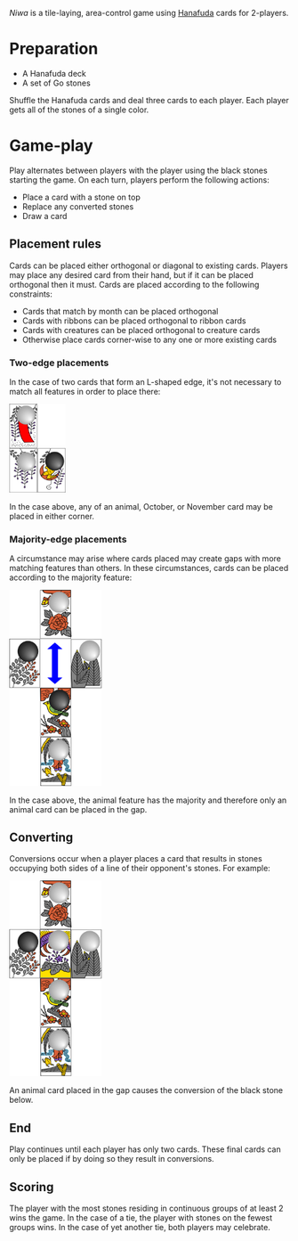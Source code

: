 *Niwa* is a tile-laying, area-control game using [Hanafuda](http://www.pagat.com/class/flower.html) cards for 2-players.

Preparation
===========

 * A Hanafuda deck
 * A set of Go stones

Shuffle the Hanafuda cards and deal three cards to each player.  Each player gets all of the stones of a single color.

Game-play
========

Play alternates between players with the player using the black stones starting the game.  On each turn, players perform the following actions:

 * Place a card with a stone on top
 * Replace any converted stones
 * Draw a card

Placement rules
----------------

Cards can be placed either orthogonal or diagonal to existing cards. Players may place any desired card from their hand, but if it can be placed orthogonal then it must.  Cards are placed according to the following constraints:

* Cards that match by month can be placed orthogonal
* Cards with ribbons can be placed orthogonal to ribbon cards
* Cards with creatures can be placed orthogonal to creature cards
* Otherwise place cards corner-wise to any one or more existing cards

### Two-edge placements

In the case of two cards that form an L-shaped edge, it's not necessary to match all features in order to place there:

<img src="https://raw.githubusercontent.com/fogus/spiel/master/brettspiel/niwa/graphics/corner-placement.png" width="20%" height="20%">

In the case above, any of an animal, October, or November card may be placed in either corner.

### Majority-edge placements

A circumstance may arise where cards placed may create gaps with more matching features than others.  In these circumstances, cards can be placed according to the majority feature:

<img src="https://raw.githubusercontent.com/fogus/spiel/master/brettspiel/niwa/graphics/majority-possible-placement.png" width="33%" height="33%">

In the case above, the animal feature has the majority and therefore only an animal card can be placed in the gap.

Converting
----------

Conversions occur when a player places a card that results in stones occupying both sides of a line of their opponent's stones.  For example:

<img src="https://raw.githubusercontent.com/fogus/spiel/master/brettspiel/niwa/graphics/majority-placement.png" width="33%" height="33%">

An animal card placed in the gap causes the conversion of the black stone below.

End
----

Play continues until each player has only two cards.  These final cards can only be placed if by doing so they result in conversions.

Scoring
-------

The player with the most stones residing in continuous groups of at least 2 wins the game.  In the case of a tie, the player with stones on the fewest groups wins.  In the case of yet another tie, both players may celebrate.